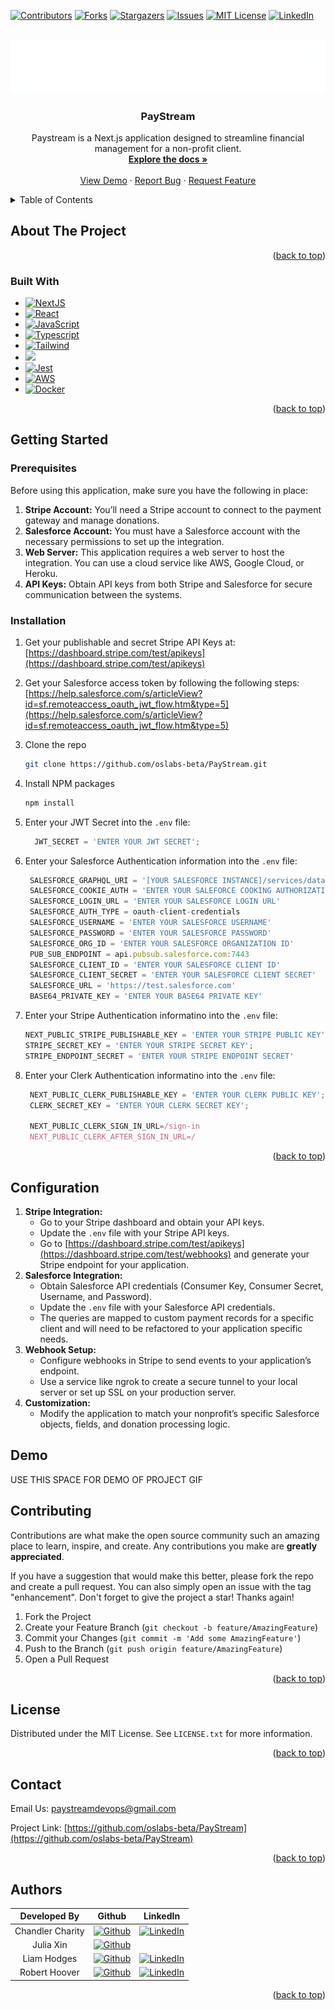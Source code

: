 <!-- Improved compatibility of back to top link: See: https://github.com/othneildrew/Best-README-Template/pull/73 -->
<a name="readme-top"></a>
<!--
*** Thanks for checking out the Best-README-Template. If you have a suggestion
*** that would make this better, please fork the repo and create a pull request
*** or simply open an issue with the tag "enhancement".
*** Don't forget to give the project a star!
*** Thanks again! Now go create something AMAZING! :D
-->



<!-- PROJECT SHIELDS -->
<!--
*** I'm using markdown "reference style" links for readability.
*** Reference links are enclosed in brackets [ ] instead of parentheses ( ).
*** See the bottom of this document for the declaration of the reference variables
*** for contributors-url, forks-url, etc. This is an optional, concise syntax you may use.
*** https://www.markdownguide.org/basic-syntax/#reference-style-links
-->
[![Contributors][contributors-shield]][contributors-url]
[![Forks][forks-shield]][forks-url]
[![Stargazers][stars-shield]][stars-url]
[![Issues][issues-shield]][issues-url]
[![MIT License][license-shield]][license-url]
[![LinkedIn][linkedin-shield]][linkedin-url]


<!-- PROJECT LOGO -->
<br />
<div align="center">
  <a href="https://github.com/oslabs-beta/PayStream">
    <img src="big-logo.png" alt="Logo">
  </a>

<h3 align="center">PayStream</h3>

  <p align="center">
    Paystream is a Next.js application designed to streamline financial management for a non-profit client.
    <br />
    <a href="https://github.com/oslabs-beta/PayStream"><strong>Explore the docs »</strong></a>
    <br />
    <br />
    <a href="https://github.com/oslabs-beta/PayStream">View Demo</a>
    ·
    <a href="https://github.com/oslabs-beta/PayStream/issues">Report Bug</a>
    ·
    <a href="https://github.com/oslabs-beta/PayStream/issues">Request Feature</a>
  </p>
</div>



<!-- TABLE OF CONTENTS -->
<details>
  <summary>Table of Contents</summary>
  <ol>
    <li>
      <a href="#about-the-project">About The Project</a>
      <ul>
        <li><a href="#built-with">Built With</a></li>
      </ul>
    </li>
    <li>
      <a href="#getting-started">Getting Started</a>
      <ul>
        <li><a href="#prerequisites">Prerequisites</a></li>
        <li><a href="#installation">Installation</a></li>
      </ul>
    </li>
    <li><a href="#usage">Usage</a></li>
    <li><a href="#roadmap">Roadmap</a></li>
    <li><a href="#contributing">Contributing</a></li>
    <li><a href="#license">License</a></li>
    <li><a href="#contact">Contact</a></li>
    <li><a href="#acknowledgments">Acknowledgments</a></li>
  </ol>
</details>



<!-- ABOUT THE PROJECT -->
## About The Project

<p align="right">(<a href="#readme-top">back to top</a>)</p>

### Built With

* [![NextJS][NextJs]][NextJS-url]
* [![React][React.js]][React-url]
* [![JavaScript][JavaScript]][JavaScript-url]
* [![Typescript][TS.js]][TS-url]
* [![Tailwind][Tailwind]][Tailwind-url]
* [![][Git]][Git-url]
* [![Jest][Jest]][Jest-url]
* [![AWS][AWS]][AWS-url]
* [![Docker][Docker]][Docker-url]


<p align="right">(<a href="#readme-top">back to top</a>)</p>



<!-- GETTING STARTED -->
## Getting Started

### Prerequisites

Before using this application, make sure you have the following in place:

1. **Stripe Account:** You’ll need a Stripe account to connect to the payment gateway and manage donations.
2. **Salesforce Account:** You must have a Salesforce account with the necessary permissions to set up the integration.
3. **Web Server:** This application requires a web server to host the integration. You can use a cloud service like AWS, Google Cloud, or Heroku.
4. **API Keys:** Obtain API keys from both Stripe and Salesforce for secure communication between the systems.

### Installation

1. Get your publishable and secret Stripe API Keys at: [https://dashboard.stripe.com/test/apikeys](https://dashboard.stripe.com/test/apikeys)
2. Get your Salesforce access token by following the following steps: [https://help.salesforce.com/s/articleView?id=sf.remoteaccess_oauth_jwt_flow.htm&type=5](https://help.salesforce.com/s/articleView?id=sf.remoteaccess_oauth_jwt_flow.htm&type=5)
3. Clone the repo
   ```sh
   git clone https://github.com/oslabs-beta/PayStream.git
   ```
4. Install NPM packages
   ```sh
   npm install
   ```
5. Enter your JWT Secret into the `.env` file:
   ```js
     JWT_SECRET = 'ENTER YOUR JWT SECRET';
   ```
6. Enter your Salesforce Authentication information into the `.env` file:
   ```js
    SALESFORCE_GRAPHQL_URI = '[YOUR SALESFORCE INSTANCE]/services/data/v58.0/graphql'
    SALESFORCE_COOKIE_AUTH = 'ENTER YOUR SALEFORCE COOKING AUTHORIZATION'
    SALESFORCE_LOGIN_URL = 'ENTER YOUR SALESFORCE LOGIN URL'
    SALESFORCE_AUTH_TYPE = oauth-client-credentials
    SALESFORCE_USERNAME = 'ENTER YOUR SALESFORCE USERNAME'
    SALESFORCE_PASSWORD = 'ENTER YOUR SALESFORCE PASSWORD'
    SALESFORCE_ORG_ID = 'ENTER YOUR SALESFORCE ORGANIZATION ID'
    PUB_SUB_ENDPOINT = api.pubsub.salesforce.com:7443
    SALESFORCE_CLIENT_ID = 'ENTER YOUR SALESFORCE CLIENT ID'
    SALESFORCE_CLIENT_SECRET = 'ENTER YOUR SALESFORCE CLIENT SECRET'
    SALESFORCE_URL = 'https://test.salesforce.com'
    BASE64_PRIVATE_KEY = 'ENTER YOUR BASE64 PRIVATE KEY'
   ```
   
7. Enter your Stripe Authentication informatino into the `.env` file:
   ```js
   NEXT_PUBLIC_STRIPE_PUBLISHABLE_KEY = 'ENTER YOUR STRIPE PUBLIC KEY';
   STRIPE_SECRET_KEY = 'ENTER YOUR STRIPE SECRET KEY';
   STRIPE_ENDPOINT_SECRET = 'ENTER YOUR STRIPE ENDPOINT SECRET'
   ```
   
8. Enter your Clerk Authentication informatino into the `.env` file:
   ```js
    NEXT_PUBLIC_CLERK_PUBLISHABLE_KEY = 'ENTER YOUR CLERK PUBLIC KEY';
    CLERK_SECRET_KEY = 'ENTER YOUR CLERK SECRET KEY';
    
    NEXT_PUBLIC_CLERK_SIGN_IN_URL=/sign-in
    NEXT_PUBLIC_CLERK_AFTER_SIGN_IN_URL=/
   ```
   
<p align="right">(<a href="#readme-top">back to top</a>)</p>

## Configuration
1. **Stripe Integration:**
   - Go to your Stripe dashboard and obtain your API keys.
   - Update the `.env` file with your Stripe API keys.
   - Go to [https://dashboard.stripe.com/test/apikeys](https://dashboard.stripe.com/test/webhooks) and generate your Stripe endpoint for your application. 
2. **Salesforce Integration:**
   - Obtain Salesforce API credentials (Consumer Key, Consumer Secret, Username, and Password).
   - Update the `.env` file with your Salesforce API credentials.
   - The queries are mapped to custom payment records for a specific client and will need to be refactored to your application specific needs. 
3. **Webhook Setup:**
   - Configure webhooks in Stripe to send events to your application’s endpoint.
   - Use a service like ngrok to create a secure tunnel to your local server or set up SSL on your production server.
4. **Customization:**
   - Modify the application to match your nonprofit’s specific Salesforce objects, fields, and donation processing logic.

<!-- USAGE EXAMPLES -->
## Demo

USE THIS SPACE FOR DEMO OF PROJECT GIF


<!-- CONTRIBUTING -->
## Contributing

Contributions are what make the open source community such an amazing place to learn, inspire, and create. Any contributions you make are **greatly appreciated**.

If you have a suggestion that would make this better, please fork the repo and create a pull request. You can also simply open an issue with the tag "enhancement".
Don't forget to give the project a star! Thanks again!

1. Fork the Project
2. Create your Feature Branch (`git checkout -b feature/AmazingFeature`)
3. Commit your Changes (`git commit -m 'Add some AmazingFeature'`)
4. Push to the Branch (`git push origin feature/AmazingFeature`)
5. Open a Pull Request

<p align="right">(<a href="#readme-top">back to top</a>)</p>



<!-- LICENSE -->
## License

Distributed under the MIT License. See `LICENSE.txt` for more information.

<p align="right">(<a href="#readme-top">back to top</a>)</p>



<!-- CONTACT -->
## Contact

Email Us: paystreamdevops@gmail.com

Project Link: [https://github.com/oslabs-beta/PayStream](https://github.com/oslabs-beta/PayStream)

<p align="right">(<a href="#readme-top">back to top</a>)</p>



## Authors
| Developed By |                                                                     Github                                                                      |                                                                   LinkedIn                                                                    |
| :----------: | :---------------------------------------------------------------------------------------------------------------------------------------------: | :-------------------------------------------------------------------------------------------------------------------------------------------: |
|  Chandler Charity  |    [![Github](https://img.shields.io/badge/github-%23121011.svg?style=for-the-badge&logo=github&logoColor=white)](https://github.com/lcchrty)    | [![LinkedIn](https://img.shields.io/badge/LinkedIn-%230077B5.svg?logo=linkedin&logoColor=white)](https://www.linkedin.com/in/chandlerchrty/) |
| Julia Xin | [![Github](https://img.shields.io/badge/github-%23121011.svg?style=for-the-badge&logo=github&logoColor=white)](https://github.com/juliazlx) |
|  Liam Hodges  |  [![Github](https://img.shields.io/badge/github-%23121011.svg?style=for-the-badge&logo=github&logoColor=white)](https://github.com/lhodges3)   | [![LinkedIn](https://img.shields.io/badge/LinkedIn-%230077B5.svg?logo=linkedin&logoColor=white)](https://www.linkedin.com/in/liam-p-hodges/) |
| Robert Hoover  |  [![Github](https://img.shields.io/badge/github-%23121011.svg?style=for-the-badge&logo=github&logoColor=white)](https://github.com/Gambarou)   |  [![LinkedIn](https://img.shields.io/badge/LinkedIn-%230077B5.svg?logo=linkedin&logoColor=white)](https://www.linkedin.com/in/roberthoover00/)   |



<p align="right">(<a href="#readme-top">back to top</a>)</p>



<!-- MARKDOWN LINKS & IMAGES -->
<!-- https://www.markdownguide.org/basic-syntax/#reference-style-links -->
[contributors-shield]: https://img.shields.io/github/contributors/oslabs-beta/PayStream.svg?style=for-the-badge
[contributors-url]: https://github.com/oslabs-beta/PayStream/graphs/contributors
[forks-shield]: https://img.shields.io/github/forks/oslabs-beta/PayStream.svg?style=for-the-badge
[forks-url]: https://github.com/oslabs-beta/PayStream/network/members
[stars-shield]: https://img.shields.io/github/stars/oslabs-beta/PayStream.svg?style=for-the-badge
[stars-url]: https://github.com/oslabs-beta/PayStream/stargazers
[issues-shield]: https://img.shields.io/github/issues/oslabs-beta/PayStream.svg?style=for-the-badge
[issues-url]: https://github.com/oslabs-beta/PayStream/issues
[license-shield]: https://img.shields.io/github/license/oslabs-beta/PayStream.svg?style=for-the-badge
[license-url]: https://github.com/oslabs-beta/PayStream/blob/master/LICENSE.txt
[linkedin-shield]: https://img.shields.io/badge/-LinkedIn-black.svg?style=for-the-badge&logo=linkedin&colorB=555
[linkedin-url]: https://www.linkedin.com/company/pay-stream-dev
[product-screenshot]: images/screenshot.png
[React.js]: https://img.shields.io/badge/react-%2320232a.svg?style=for-the-badge&logo=react&logoColor=%2361DAFB
[React-url]: https://reactjs.org/
[TS.js]: https://img.shields.io/badge/typescript-%23007ACC.svg?style=for-the-badge&logo=typescript&logoColor=white
[TS-url]: https://www.typescriptlang.org/
[JavaScript]: https://img.shields.io/badge/javascript-%23323330.svg?style=for-the-badge&logo=javascript&logoColor=%23F7DF1E
[JavaScript-url]: https://www.javascript.com/
[Jest]: https://img.shields.io/badge/-jest-%23C21325?style=for-the-badge&logo=jest&logoColor=white
[Jest-url]: https://jestjs.io/
[Git]: https://img.shields.io/badge/git-%23F05033.svg?style=for-the-badge&logo=git&logoColor=white
[Git-url]: https://git-scm.com/
[Tailwind]: https://img.shields.io/badge/Tailwind-%231DA1F2.svg?style=for-the-badge&logo=tailwind-css&logoColor=white
[Tailwind-url]: https://tailwindcss.com/
[NextJS]: https://img.shields.io/badge/next.js-000000?style=for-the-badge&logo=nextdotjs&logoColor=white
[NextJS-url]: https://nextjs.org/
[AWS]: https://img.shields.io/badge/AWS-%231E73BE.svg?style=for-the-badge&logo=amazon-aws&logoColor=white:
[AWS-url]: https://aws.amazon.com/
[Docker]: https://img.shields.io/badge/docker-%230db7ed.svg?style=for-the-badge&logo=docker&logoColor=white
[Docker-url]: https://www.docker.com/
